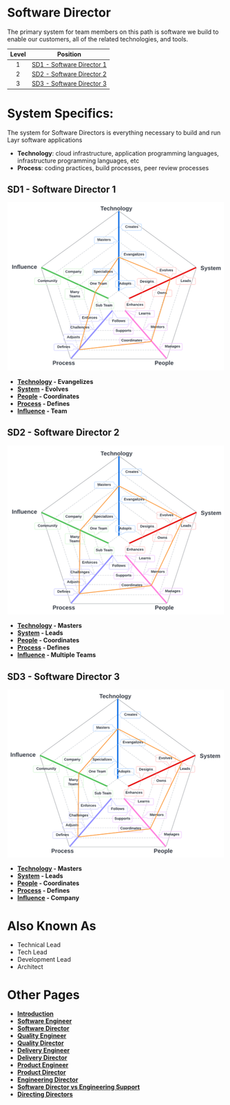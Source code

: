 # Software Director

The primary system for team members on this path is software we build to enable our customers, all of the related technologies, and tools.

| Level | Position |
| :---: | :---: |
| 1 | [SD1 - Software Director 1](#sd1---software-director-1) |
| 2 | [SD2 - Software Director 2](#sd2---software-director-2) |
| 3 | [SD3 - Software Director 3](#sd3---software-director-3) |

# System Specifics:
The system for Software Directors is everything necessary to build and run Layr software applications
* **Technology**: cloud infrastructure, application programming languages, infrastructure programming languages, etc   
* **Process**: coding practices, build processes, peer review processes

## SD1 - Software Director 1

![System Dimensions](charts/Layr-Engineering-Path-SD1.png "Software Director 1")

* **[Technology](README.md#technology) - Evangelizes**
* **[System](README.md#technology) - Evolves**
* **[People](README.md#people) - Coordinates**
* **[Process](README.md#process) - Defines**
* **[Influence](README.md#influence) - Team**

## SD2 - Software Director 2

![System Dimensions](charts/Layr-Engineering-Path-SD2.png "Software Director 2")

* **[Technology](README.md#technology) - Masters**
* **[System](README.md#technology) - Leads**
* **[People](README.md#people) - Coordinates**
* **[Process](README.md#process) - Defines**
* **[Influence](README.md#influence) - Multiple Teams**

## SD3 - Software Director 3

![System Dimensions](charts/Layr-Engineering-Path-SD3.png "Software Director 3")

* **[Technology](README.md#technology) - Masters**
* **[System](README.md#technology) - Leads**
* **[People](README.md#people) - Coordinates**
* **[Process](README.md#process) - Defines**
* **[Influence](README.md#influence) - Company**

# Also Known As
* Technical Lead
* Tech Lead
* Development Lead
* Architect

# Other Pages
* [**Introduction**](README.md)
* [**Software Engineer**](Software-Engineer.md)
* [**Software Director**](Software-Director.md) 
* [**Quality Engineer**](Quality-Engineer.md)
* [**Quality Director**](Quality-Director.md)
* [**Delivery Engineer**](Delivery-Engineer.md)
* [**Delivery Director**](Delivery-Director.md)
* [**Product Engineer**](Product-Engineer.md)
* [**Product Director**](Product-Director.md)
* [**Engineering Director**](Engineering-Director.md)
* [**Software Director vs Engineering Support**](Comparison-Software-Director-Engineering-Director.md)
* [**Directing Directors**](Directing-Directors.md)